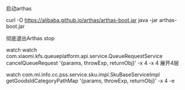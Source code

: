启动arthas

curl -O https://alibaba.github.io/arthas/arthas-boot.jar
java -jar arthas-boot.jar

彻底退出Arthas
stop

watch
watch com.xiaomi.kfs.queueplatform.api.service.QueueRequestService cancelQueueRequest
'{params, throwExp, returnObj}' -x 4
-x 4 展开4层

watch com.mi.info.cc.pss.service.sku.impl.SkuBaseServiceImpl getGoodsIdCategoryPathMap
'{params, throwExp, returnObj}' -x 4 -e
